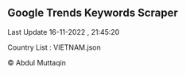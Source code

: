 

## Google Trends Keywords Scraper 
 
Last Update 16-11-2022 , 21:45:20

Country List :
VIETNAM.json



© Abdul Muttaqin 
